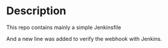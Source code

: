 # Description

This repo contains mainly a simple Jenkinsfile

And a new line was added to verify the webhook with Jenkins.
